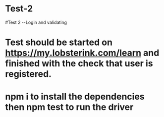 # Test-2
#Test 2 --Login and validating
# Test should be started on https://my.lobsterink.com/learn and finished with the check that user is registered.
# npm i to install the dependencies then npm test to run the driver
